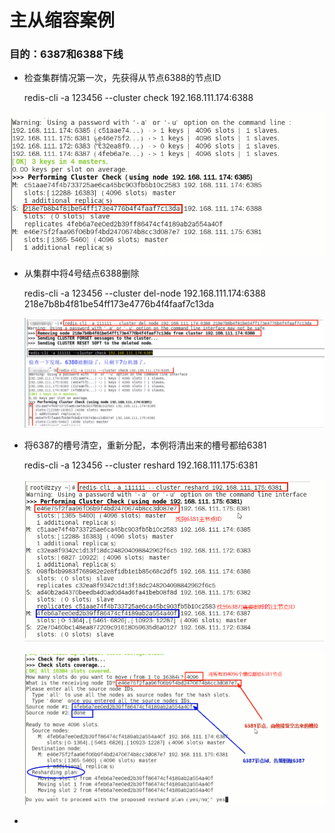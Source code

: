 # 主从缩容案例

### 目的：6387和6388下线

- 检查集群情况第一次，先获得从节点6388的节点ID

  redis-cli -a 123456 --cluster check 192.168.111.174:6388

![](images/41.获取缩容结点.png)

- 从集群中将4号结点6388删除

  redis-cli -a 123456 --cluster del-node 192.168.111.174:6388 218e7b8b4f81be54ff173e4776b4f4faaf7c13da

  ![](images/42.删除从节点.png)

- 将6387的槽号清空，重新分配，本例将清出来的槽号都给6381

  redis-cli -a 123456 --cluster reshard 192.168.111.175:6381

  ![](images/43.查询节点ID.png)

  ![](images/44.删除节点槽位分配.png)

- ​









